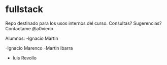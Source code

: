 ﻿fullstack
=========

Repo destinado para los usos internos del curso. Consultas? Sugerencias? Contactame @a0viedo.



Alumnos:
-Ignacio Martin


-Ignacio Marenco
-Martin Ibarra
- luis Revollo
